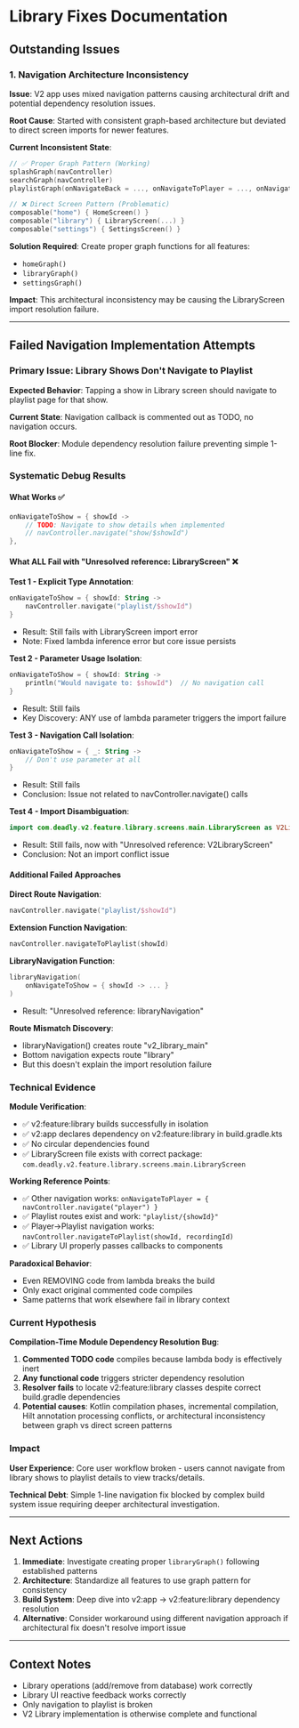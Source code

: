 # Library Fixes Documentation

## Outstanding Issues

### 1. Navigation Architecture Inconsistency

**Issue**: V2 app uses mixed navigation patterns causing architectural drift and potential dependency resolution issues.

**Root Cause**: Started with consistent graph-based architecture but deviated to direct screen imports for newer features.

**Current Inconsistent State**:
```kotlin
// ✅ Proper Graph Pattern (Working)
splashGraph(navController)
searchGraph(navController) 
playlistGraph(onNavigateBack = ..., onNavigateToPlayer = ..., onNavigateToShow = ...)

// ❌ Direct Screen Pattern (Problematic)
composable("home") { HomeScreen() }
composable("library") { LibraryScreen(...) }
composable("settings") { SettingsScreen() }
```

**Solution Required**: Create proper graph functions for all features:
- `homeGraph()`
- `libraryGraph()` 
- `settingsGraph()`

**Impact**: This architectural inconsistency may be causing the LibraryScreen import resolution failure.

---

## Failed Navigation Implementation Attempts

### Primary Issue: Library Shows Don't Navigate to Playlist

**Expected Behavior**: Tapping a show in Library screen should navigate to playlist page for that show.

**Current State**: Navigation callback is commented out as TODO, no navigation occurs.

**Root Blocker**: Module dependency resolution failure preventing simple 1-line fix.

### Systematic Debug Results

#### What Works ✅
```kotlin
onNavigateToShow = { showId ->
    // TODO: Navigate to show details when implemented
    // navController.navigate("show/$showId")
},
```

#### What ALL Fail with "Unresolved reference: LibraryScreen" ❌

**Test 1 - Explicit Type Annotation**:
```kotlin
onNavigateToShow = { showId: String ->
    navController.navigate("playlist/$showId")
}
```
- Result: Still fails with LibraryScreen import error
- Note: Fixed lambda inference error but core issue persists

**Test 2 - Parameter Usage Isolation**:
```kotlin 
onNavigateToShow = { showId: String ->
    println("Would navigate to: $showId")  // No navigation call
}
```
- Result: Still fails 
- Key Discovery: ANY use of lambda parameter triggers the import failure

**Test 3 - Navigation Call Isolation**:
```kotlin
onNavigateToShow = { _: String ->
    // Don't use parameter at all
}
```
- Result: Still fails
- Conclusion: Issue not related to navController.navigate() calls

**Test 4 - Import Disambiguation**:
```kotlin
import com.deadly.v2.feature.library.screens.main.LibraryScreen as V2LibraryScreen
```
- Result: Still fails, now with "Unresolved reference: V2LibraryScreen"
- Conclusion: Not an import conflict issue

#### Additional Failed Approaches

**Direct Route Navigation**:
```kotlin
navController.navigate("playlist/$showId")
```

**Extension Function Navigation**:  
```kotlin
navController.navigateToPlaylist(showId)
```

**LibraryNavigation Function**:
```kotlin
libraryNavigation(
    onNavigateToShow = { showId -> ... }
)
```
- Result: "Unresolved reference: libraryNavigation"

**Route Mismatch Discovery**: 
- libraryNavigation() creates route "v2_library_main" 
- Bottom navigation expects route "library"
- But this doesn't explain the import resolution failure

### Technical Evidence

**Module Verification**:
- ✅ v2:feature:library builds successfully in isolation
- ✅ v2:app declares dependency on v2:feature:library in build.gradle.kts
- ✅ No circular dependencies found
- ✅ LibraryScreen file exists with correct package: `com.deadly.v2.feature.library.screens.main.LibraryScreen`

**Working Reference Points**:
- ✅ Other navigation works: `onNavigateToPlayer = { navController.navigate("player") }`  
- ✅ Playlist routes exist and work: `"playlist/{showId}"`
- ✅ Player→Playlist navigation works: `navController.navigateToPlaylist(showId, recordingId)`
- ✅ Library UI properly passes callbacks to components

**Paradoxical Behavior**:
- Even REMOVING code from lambda breaks the build
- Only exact original commented code compiles
- Same patterns that work elsewhere fail in library context

### Current Hypothesis

**Compilation-Time Module Dependency Resolution Bug**:

1. **Commented TODO code** compiles because lambda body is effectively inert
2. **Any functional code** triggers stricter dependency resolution 
3. **Resolver fails** to locate v2:feature:library classes despite correct build.gradle dependencies
4. **Potential causes**: Kotlin compilation phases, incremental compilation, Hilt annotation processing conflicts, or architectural inconsistency between graph vs direct screen patterns

### Impact

**User Experience**: Core user workflow broken - users cannot navigate from library shows to playlist details to view tracks/details.

**Technical Debt**: Simple 1-line navigation fix blocked by complex build system issue requiring deeper architectural investigation.

---

## Next Actions

1. **Immediate**: Investigate creating proper `libraryGraph()` following established patterns
2. **Architecture**: Standardize all features to use graph pattern for consistency  
3. **Build System**: Deep dive into v2:app → v2:feature:library dependency resolution
4. **Alternative**: Consider workaround using different navigation approach if architectural fix doesn't resolve import issue

---

## Context Notes

- Library operations (add/remove from database) work correctly
- Library UI reactive feedback works correctly  
- Only navigation to playlist is broken
- V2 Library implementation is otherwise complete and functional